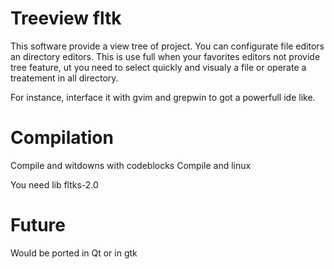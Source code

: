 Treeview fltk
=============

This software provide a view tree of project. You can configurate file editors
an directory editors.
This is use full when your favorites editors not provide tree feature, ut you
need to select quickly and visualy a file or operate a treatement in all
directory.

For instance, interface it with gvim and grepwin to got a powerfull ide like.

Compilation
===========

Compile and witdowns with codeblocks
Compile and linux

You need lib fltks-2.0

Future
======
Would be ported in Qt or in gtk

